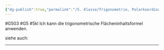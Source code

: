 ```yaml
---
{"dg-publish":true,"permalink":"/5. Klasse/Trigonometrie, Polarkoordinaten/Trigonometrische Flächeninhaltsformel/"}
---
```


#G503 #G5 #5kl
Ich kann die trigonometrische Flächeninhaltsformel anwenden.

siehe auch:
___
